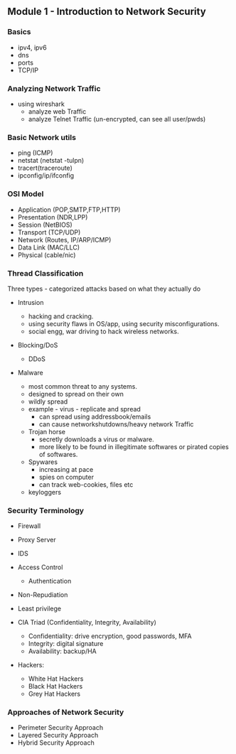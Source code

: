 ## Module 1 - Introduction to Network Security

### Basics
- ipv4, ipv6
- dns
- ports
- TCP/IP

### Analyzing Network Traffic
- using wireshark
    - analyze web Traffic
    - analyze Telnet Traffic (un-encrypted, can see all user/pwds)

### Basic Network utils
- ping (ICMP)
- netstat (netstat -tulpn)
- tracert(traceroute)
- ipconfig/ip/ifconfig


### OSI Model
- Application (POP,SMTP,FTP,HTTP)
- Presentation (NDR,LPP)
- Session (NetBIOS)
- Transport (TCP/UDP)
- Network (Routes, IP/ARP/ICMP)
- Data Link (MAC/LLC)
- Physical (cable/nic)



### Thread Classification
Three types - categorized attacks based on what they actually do
- Intrusion
   - hacking and cracking.
   - using security flaws in OS/app, using security misconfigurations.
   - social engg, war driving to hack wireless networks.

- Blocking/DoS
   - DDoS


- Malware
  - most common threat to any systems.
  - designed to spread on their own
  - wildly spread
  - example - virus - replicate and spread  
      - can spread using addressbook/emails  
      - can cause networkshutdowns/heavy network Traffic  
  - Trojan horse
      - secretly downloads a virus or malware.  
      - more likely to be found in illegitimate softwares or pirated copies of softwares.  
  - Spywares
      - increasing at pace
      - spies on computer
      - can track web-cookies, files etc
  - keyloggers


### Security Terminology
- Firewall
- Proxy Server
- IDS
- Access Control
    - Authentication
- Non-Repudiation
- Least privilege
- CIA Triad (Confidentiality, Integrity, Availability)
    - Confidentiality: drive encryption, good passwords, MFA
    - Integrity: digital signature
    - Availability: backup/HA

- Hackers:
    - White Hat Hackers
    - Black Hat Hackers
    - Grey Hat Hackers


### Approaches of Network Security
- Perimeter Security Approach
- Layered Security Approach
- Hybrid Security Approach
